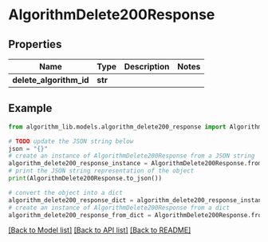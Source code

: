 # AlgorithmDelete200Response


## Properties

Name | Type | Description | Notes
------------ | ------------- | ------------- | -------------
**delete_algorithm_id** | **str** |  | 

## Example

```python
from algorithm_lib.models.algorithm_delete200_response import AlgorithmDelete200Response

# TODO update the JSON string below
json = "{}"
# create an instance of AlgorithmDelete200Response from a JSON string
algorithm_delete200_response_instance = AlgorithmDelete200Response.from_json(json)
# print the JSON string representation of the object
print(AlgorithmDelete200Response.to_json())

# convert the object into a dict
algorithm_delete200_response_dict = algorithm_delete200_response_instance.to_dict()
# create an instance of AlgorithmDelete200Response from a dict
algorithm_delete200_response_from_dict = AlgorithmDelete200Response.from_dict(algorithm_delete200_response_dict)
```
[[Back to Model list]](../README.md#documentation-for-models) [[Back to API list]](../README.md#documentation-for-api-endpoints) [[Back to README]](../README.md)


